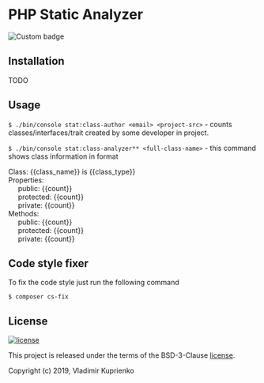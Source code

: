 PHP Static Analyzer
===================

![Custom badge](https://img.shields.io/badge/greeflas-default--project-red.svg)

Installation
------------

TODO

Usage
-----

`$ ./bin/console stat:class-author <email> <project-src>` - counts classes/interfaces/trait
created by some developer in project.

`$ ./bin/console stat:class-analyzer** <full-class-name>` - this command shows class information in format

Class: {{class_name}} is {{class_type}}  
Properties:  
&nbsp;&nbsp;&nbsp;&nbsp; public: {{count}}  
&nbsp;&nbsp;&nbsp;&nbsp; protected: {{count}}  
&nbsp;&nbsp;&nbsp;&nbsp; private: {{count}}  
Methods:  
&nbsp;&nbsp;&nbsp;&nbsp; public: {{count}}  
&nbsp;&nbsp;&nbsp;&nbsp; protected: {{count}}  
&nbsp;&nbsp;&nbsp;&nbsp; private: {{count}}

Code style fixer
----------------


To fix the code style just run the following command

```
$ composer cs-fix
```

License
-------

[![license](https://img.shields.io/github/license/greeflas/default-project.svg)](LICENSE)

This project is released under the terms of the BSD-3-Clause [license](LICENSE).

Copyright (c) 2019, Vladimir Kuprienko
